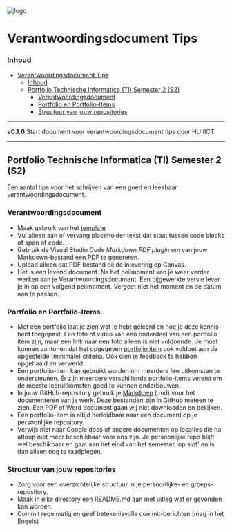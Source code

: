 ![logo](https://www.hu.nl/-/media/hu/afbeeldingen/algemeen/hu-logo.ashx) [](logo-id)

# Verantwoordingsdocument Tips

### Inhoud

- [Verantwoordingsdocument Tips](#verantwoordingsdocument-tips)
    - [Inhoud](#inhoud)
  - [Portfolio Technische Informatica (TI) Semester 2 (S2)](#portfolio-technische-informatica-ti-semester-2-s2)
    - [Verantwoordingsdocument](#verantwoordingsdocument)
    - [Portfolio en Portfolio-Items](#portfolio-en-portfolio-items)
    - [Structuur van jouw repositories](#structuur-van-jouw-repositories)

---

**v0.1.0** Start document voor verantwoordingsdocument tips door HU IICT.

---

## Portfolio Technische Informatica (TI) Semester 2 (S2)

Een aantal tips voor het schrijven van een goed en leesbaar verantwoordingsdocument.

### Verantwoordingsdocument

- Maak gebruik van het [template](./Verantwoordingsdocument_TI_S2.md)
- Vul alleen aan of vervang placeholder tekst dat staat tussen code blocks of span of code.
- Gebruik de Visual Studio Code *Markdown PDF plugin* om van jouw Markdown-bestand een PDF te genereren.
- Upload alleen dat PDF bestand bij de inlevering op Canvas.
- Het is een levend document. Na het peilmoment kan je weer verder werken aan je Verantwoordingsdocument. Een bijgewerkte versie lever je in op een volgend peilmoment. Vergeet niet het moment en de datum aan te passen.

### Portfolio en Portfolio-Items
  
- Met een portfolio laat je zien wat je hebt geleerd en hoe je deze kennis hebt toegepast. Een foto of video kan een onderdeel van een portfolio item zijn, maar een link naar een foto alleen is niet voldoende. Je moet kunnen aantonen dat het opgegeven [portfolio item](./Portfolio-items.md) ook voldoet aan de opgestelde (minimale) criteria. Ook dien je feedback te hebben opgehaald en verwerkt.
- Een portfolio-item kan gebruikt worden om meerdere leeruitkomsten te ondersteunen. Er zijn meerdere verschillende portfolio-items vereist om de meeste leeruitkomsten goed te kunnen onderbouwen.
- In jouw GitHub-repository gebruik je [Markdown](./_markdown-template/README.md) (.md) voor het documenteren van je werk. Deze bestanden zijn in GitHub meteen te zien. Een PDF of Word document gaan wij niet downloaden en bekijken.
- Een portfolio-item is altijd herleidbaar naar een document op je persoonlijke repository.
- Verwijs niet naar Google docs of andere documenten op locaties die na afloop niet meer beschikbaar voor ons zijn. Je persoonlijke repo blijft wel beschikbaar en gaat aan het eind van het semester 'op slot' en is dan alleen nog te raadplegen.

### Structuur van jouw repositories

- Zorg voor een overzichtelijke structuur in je persoonlijke- en groeps-repository.
- Maak in elke directory een README.md aan met uitleg wat er gevonden kan worden.
- Commit regelmatig en geef betekenisvolle commit-berichten (mag in het Engels)
